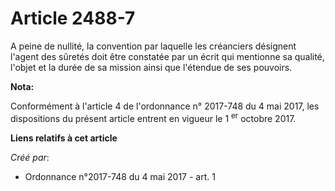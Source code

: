 # Article 2488-7

A peine de nullité, la convention par laquelle les créanciers désignent l'agent des sûretés doit être constatée par un écrit
qui mentionne sa qualité, l'objet et la durée de sa mission ainsi que l'étendue de ses pouvoirs.

**Nota:**

Conformément à l'article 4 de l'ordonnance n° 2017-748 du 4 mai 2017, les dispositions du présent article entrent en vigueur
le 1
  <sup>er</sup> octobre 2017.

**Liens relatifs à cet article**

_Créé par_:

  - Ordonnance n°2017-748 du 4 mai 2017 - art. 1

